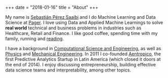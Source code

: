 +++
date = "2018-01-16"
title = "About"
+++

My name is [Sebastián Pérez Saaibi](https://linkedin.com/in/spsaaibi) and I do Machine Learning and Data Science at [Pager](https://pager.com). I love using Data and Applied Machine Learnings to solve **real world** technical and business problems in industries such as Healthcare, Retail and Finance. I like good coffee, spending time with my family, running and [reading](https://www.goodreads.com/user/show/17781840-sebastian-perez-saaibi).

I have a background in [Computational Science and Engineering](http://www.rw.ethz.ch/), as well as [Physics](https://fisica.uniandes.edu.co/en/) and [Mechanical Engineering](https://mecanica.uniandes.edu.co/index.php/en/). In 2011 I co-founded [Aentropico](https://angel.co/aentropico), the first Predictive Analytics Startup in Latin America (which closed it doors at the end of 2014). I enjoy discussing entrepreneurship, building effective data science teams and interpretability, among other topics.
